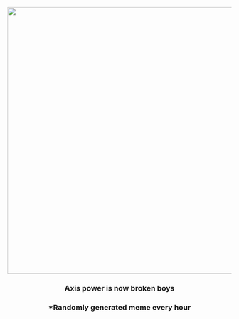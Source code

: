 <p align="center">
        <img src="https://i.redd.it/acukqafzcr1a1.jpg" width="600" height="600">
        </p>
        <h3 align="center">Axis power is now broken boys</h3>
        <h3 align="center">*Randomly generated meme every hour</h3>
    